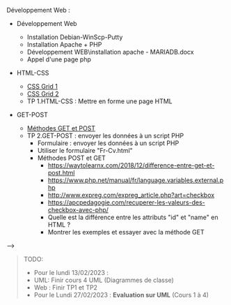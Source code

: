 Développement Web :
  
  * Développement Web
    * Installation Debian-WinScp-Putty
    *	Installation Apache + PHP
      * Développement WEB\installation apache - MARIADB.docx
      * Appel d'une page php


  
  * HTML-CSS
    * [CSS Grid 1](https://www.youtube.com/watch?v=tcrAaPIZbLo&ab_channel=ParfaitementWeb)
    * [CSS Grid 2](https://www.pierre-giraud.com/html-css-apprendre-coder-cours/introduction-grille-grid/)
    * TP 1.HTML-CSS : Mettre en forme une page HTML

  * GET-POST
    * [Méthodes GET et POST](https://www.youtube.com/watch?v=hoOZF3tg0kg&ab_channel=H2Prog)
    * TP 2.GET-POST : envoyer les données à un script PHP 
      * Formulaire : envoyer les données à un script PHP 
      * Utiliser le formulaire "Fr-Cv.html"
      * Méthodes POST et GET
        * https://waytolearnx.com/2018/12/difference-entre-get-et-post.html
        * https://www.php.net/manual/fr/language.variables.external.php
        * http://www.expreg.com/expreg_article.php?art=checkbox
        * https://apcpedagogie.com/recuperer-les-valeurs-des-checkbox-avec-php/
        * Quelle est la différence entre les attributs "id" et "name" en HTML ?
        * Montrer les exemples et essayer avec la méthode GET

-->


>TODO: 
>  - Pour le lundi 13/02/2023 :
>   - UML:  Finir cours 4 UML (Diagrammes de classe)
>   - Web : Finir TP1 et TP2
> - Pour le Lundi 27/02/2023 : 
>     __Evaluation sur UML__ (Cours 1 à 4)
> 